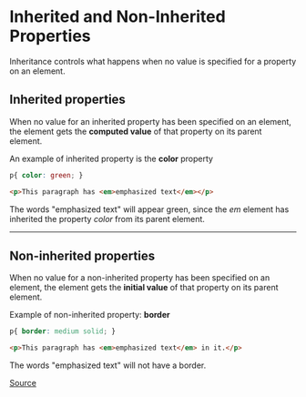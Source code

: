 # Inherited and Non-Inherited Properties

Inheritance controls what happens when no value is specified for a property on an element.

## Inherited properties

When no value for an inherited property has been specified on an element, the element gets the **computed value** of that property on its parent element.

An example of inherited property is the **color** property

```css
p{ color: green; }
```

```html
<p>This paragraph has <em>emphasized text</em></p>
```

The words "emphasized text" will appear green, since the *em* element has inherited the property *color* from its parent element.

---

## Non-inherited properties

When no value for a non-inherited property has been specified on an element, the element gets the **initial value** of that property on its parent element.

Example of non-inherited property: **border**

```css
p{ border: medium solid; }
```

```html
<p>This paragraph has <em>emphasized text</em> in it.</p>
```

The words "emphasized text" will not have a border.


[Source](https://developer.mozilla.org/en-US/docs/Web/CSS/inheritance)
